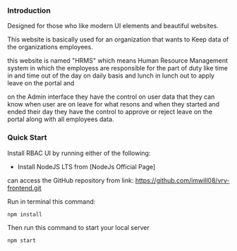  ### Introduction

Designed for those who like modern UI elements and beautiful websites. 

This website is basically used for an organization that wants to Keep data of the organizations employees.

this website is named "HRMS" which means Human Resource Management system in which the employess are responsible for the part of duty like time in and time out of the day on daily basis and lunch in lunch out  to apply leave on the portal and 

on the Admin interface they have the control on user data that they can know when user are on leave for what resons and when they started and ended their day they have the control to approve or reject leave on the portal along with all employees data.



### Quick Start

Install RBAC UI by running either of the following:

- Install NodeJS LTS from [NodeJs Official Page]

can access the GitHub repository from link: https://github.com/imwill08/vrv-frontend.git

Run in terminal this command:

```bash
npm install
```

Then run this command to start your local server

```bash
npm start
```


